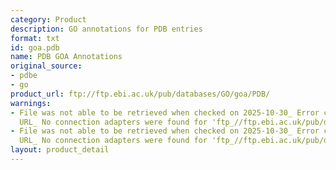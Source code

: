 ```yaml
---
category: Product
description: GO annotations for PDB entries
format: txt
id: goa.pdb
name: PDB GOA Annotations
original_source:
- pdbe
- go
product_url: ftp://ftp.ebi.ac.uk/pub/databases/GO/goa/PDB/
warnings:
- File was not able to be retrieved when checked on 2025-10-30_ Error connecting to
  URL_ No connection adapters were found for 'ftp_//ftp.ebi.ac.uk/pub/databases/GO/goa/PDB/'
- File was not able to be retrieved when checked on 2025-10-30_ Error connecting to
  URL_ No connection adapters were found for 'ftp_//ftp.ebi.ac.uk/pub/databases/GO/goa/PDB/'
layout: product_detail
---
```


